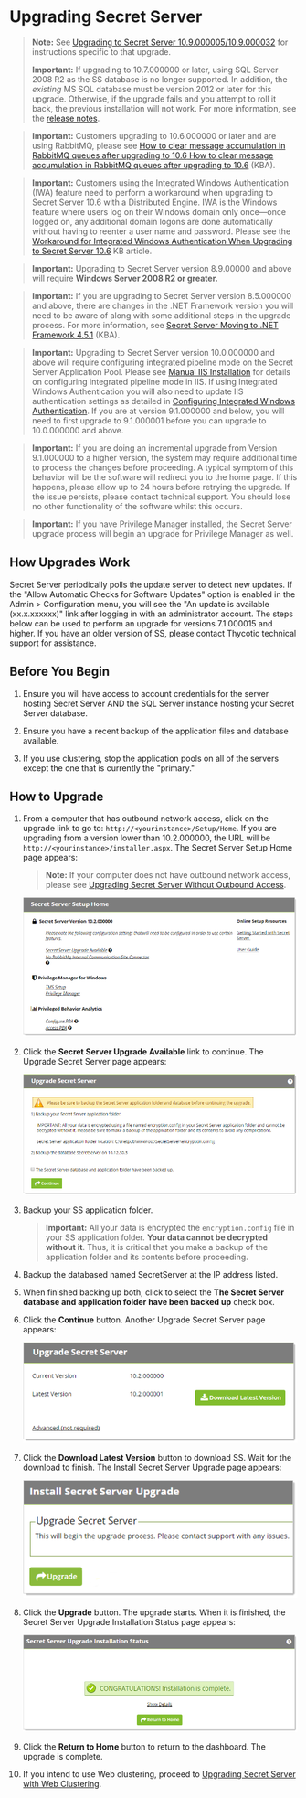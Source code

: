 [title]: # (Upgrading Secret Server)
[tags]: # (Setup, Upgrade)
[priority]: # (1000)

# Upgrading Secret Server

> **Note:**  See [Upgrading to Secret Server 10.9.000005/10.9.000032](../upgrading-secret-server-10.9.000005/index.md) for instructions specific to that upgrade.
>
> **Important:** If upgrading to 10.7.000000 or later, using SQL Server 2008 R2 as the SS database is no longer supported.  In addition, the *existing* MS SQL database must be version 2012 or later for this upgrade. Otherwise, if the upgrade fails and you attempt to roll it back, the previous installation will not work. For more information, see the [release notes](../../../release-notes/index.md).

> **Important:** Customers upgrading to 10.6.000000 or later and are using RabbitMQ, please see [How to clear message accumulation in RabbitMQ queues after upgrading to 10.6](https://thycotic.force.com/support/s/article/How-to-clear-message-accumulation-in-RabbitMQ-queues-after-upgrading-to-10-6)[ How to clear message accumulation in RabbitMQ queues after upgrading to 10.6](https://thycotic.force.com/support/s/article/How-to-clear-message-accumulation-in-RabbitMQ-queues-after-upgrading-to-10-6) (KBA).

> **Important:** Customers using the Integrated Windows Authentication (IWA) feature  need to perform a workaround when upgrading to Secret Server 10.6 with a Distributed Engine. IWA is the Windows feature where users log on their Windows domain only once—once logged on, any additional domain logons  are done automatically without having to reenter a user name and  password. Please see the [Workaround for Integrated Windows Authentication When Upgrading to Secret Server 10.6](https://thycotic.force.com/support/s/article/SS-CFG-EXT-Workaround-IWA-10-6) KB article.

> **Important:** Upgrading to Secret Server version 8.9.00000 and above will require **Windows Server 2008 R2 or greater.** 

> **Important:** If you are upgrading to Secret Server version 8.5.000000 and above, there  are changes in the .NET Framework version you will need to be aware of  along with some additional steps in the upgrade process. For more  information, see [Secret Server Moving to .NET Framework 4.5.1](https://thycotic.force.com/support/s/article/Secret-Server-Moving-to-NET-Framework-4-5-1) (KBA).

> **Important:** Upgrading to Secret Server version 10.0.000000 and above will require configuring integrated pipeline mode on the Secret Server Application Pool. Please  see [Manual IIS Installation](http://updates.thycotic.net/link.ashx?IisPiplineIntegratedKnowledgeBase) for details on configuring integrated pipeline mode in IIS. If using  Integrated Windows Authentication you will also need to update IIS  authentication settings as detailed in [Configuring Integrated Windows Authentication](../../../authentication/integrated-windows-authentication/configuring-iwa/index.md). If you are at version 9.1.000000 and below, you will need to first  upgrade to 9.1.000001 before you can upgrade to 10.0.000000 and above.

> **Important:** If you are doing an incremental upgrade from Version 9.1.000000 to a  higher version, the system may require additional time to process the  changes before proceeding. A typical symptom of this behavior will be  the software will redirect you to the home page. If this happens, please allow up to 24 hours before retrying the upgrade. If the issue  persists, please contact technical support. You should lose no other  functionality of the software whilst this occurs.

> **Important:** If you have Privilege Manager installed, the  Secret Server upgrade process will begin an upgrade for Privilege  Manager as well. 

## How Upgrades Work 

Secret Server periodically polls the update server to detect new updates. If the "Allow Automatic Checks for Software Updates" option is enabled in the Admin \> Configuration menu, you will see the "An update is available (xx.x.xxxxxx)" link after logging in with an administrator account.  The steps below can be used to  perform an upgrade for versions 7.1.000015 and higher. If you have an  older version of SS, please contact Thycotic technical  support for assistance. 

## Before You Begin

1. Ensure you will have access to account credentials for the server  hosting Secret Server AND the SQL Server instance hosting your Secret  Server database.

1. Ensure you have a recent backup of the application files and database available.

3. If you use clustering, stop the application pools on all of the servers except the one that is currently the "primary."

## How to Upgrade

1. From a computer that has outbound network access, click on the upgrade link to go to: `http://<yourinstance>/Setup/Home`. If you are upgrading from a version lower than 10.2.000000, the URL will be `http://<yourinstance>/installer.aspx`.  The Secret Server Setup Home page appears:

   > **Note:** If your computer does not have outbound network access, please see [Upgrading Secret Server Without Outbound Access](../upgrading-without-outbound-access/index.md).

    ![image-20201022114317184](images/image-20201022114317184.png)

1. Click the **Secret Server Upgrade Available** link to continue. The Upgrade Secret Server page appears:
   
   ![image-20201022114519712](images/image-20201022114519712.png)
   
1. Backup your SS application folder.
   
   > **Important:** All your data is encrypted the `encryption.config` file in your SS application folder. **Your data cannot be decrypted without it**. Thus, it is critical that you make a backup of the application folder and its contents before proceeding.
   
1. Backup the databased named SecretServer at the IP address listed.
   
1. When finished backing up both, click to select the **The Secret Server database and application folder have been backed up** check box. 
   
1. Click the **Continue** button. Another Upgrade Secret Server page appears:
   
   ![image-20201022115812500](images/image-20201022115812500.png)
   
1. Click the **Download Latest Version** button to download SS. Wait for the download to finish. The Install Secret Server Upgrade page appears:
   
   ![image-20201022120310205](images/image-20201022120310205.png)
   
1. Click the **Upgrade** button. The upgrade starts. When it is finished, the Secret Server Upgrade Installation Status page appears:
   
   ![image-20201022120521782](images/image-20201022120521782.png)
   
1. Click the **Return to Home** button to return to the dashboard. The upgrade is complete.
   
1. If you intend to use Web clustering, proceed to [Upgrading Secret Server with Web Clustering](../upgrading-with-web-clustering/index.md).
